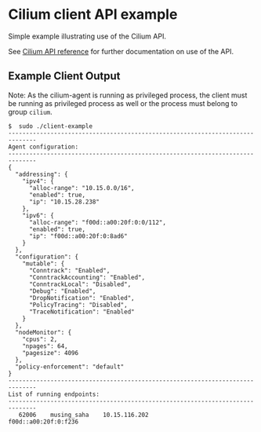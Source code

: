 # Cilium client API example

Simple example illustrating use of the Cilium API.

See [Cilium API reference](http://docs.cilium.io/en/stable/api/) for further
documentation on use of the API.

## Example Client Output

Note: As the cilium-agent is running as privileged process, the client must be
running as privileged process as well or the process must belong to group
`cilium`.


    $  sudo ./client-example
    ------------------------------------------------------------------------------
    Agent configuration:
    ------------------------------------------------------------------------------
    {
      "addressing": {
        "ipv4": {
          "alloc-range": "10.15.0.0/16",
          "enabled": true,
          "ip": "10.15.28.238"
        },
        "ipv6": {
          "alloc-range": "f00d::a00:20f:0:0/112",
          "enabled": true,
          "ip": "f00d::a00:20f:0:8ad6"
        }
      },
      "configuration": {
        "mutable": {
          "Conntrack": "Enabled",
          "ConntrackAccounting": "Enabled",
          "ConntrackLocal": "Disabled",
          "Debug": "Enabled",
          "DropNotification": "Enabled",
          "PolicyTracing": "Disabled",
          "TraceNotification": "Enabled"
        }
      },
      "nodeMonitor": {
        "cpus": 2,
        "npages": 64,
        "pagesize": 4096
      },
      "policy-enforcement": "default"
    }
    ------------------------------------------------------------------------------
    List of running endpoints:
    ------------------------------------------------------------------------------
       62006    musing_saha    10.15.116.202             f00d::a00:20f:0:f236
